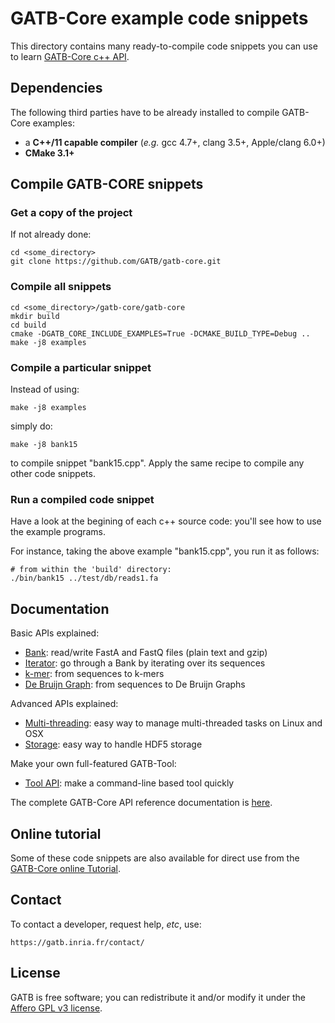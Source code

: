 # GATB-Core example code snippets

This directory contains many ready-to-compile code snippets you can use to learn [GATB-Core c++ API](http://gatb-core.gforge.inria.fr/doc/api/).

## Dependencies

The following third parties have to be already installed to compile GATB-Core examples:

* a **C++/11 capable compiler** (*e.g.* gcc 4.7+, clang 3.5+, Apple/clang 6.0+)
* **CMake 3.1+**


## Compile GATB-CORE snippets

### Get a copy of the project

If not already done:

	cd <some_directory>
	git clone https://github.com/GATB/gatb-core.git

### Compile all snippets

	cd <some_directory>/gatb-core/gatb-core
	mkdir build
	cd build
	cmake -DGATB_CORE_INCLUDE_EXAMPLES=True -DCMAKE_BUILD_TYPE=Debug .. 
	make -j8 examples

### Compile a particular snippet

Instead of using:

	make -j8 examples

simply do:

	make -j8 bank15

to compile snippet "bank15.cpp". Apply the same recipe to compile any other code snippets.

### Run a compiled code snippet

Have a look at the begining of each c++ source code: you'll see how to use the example programs.

For instance, taking the above example "bank15.cpp", you run it as follows:

    # from within the 'build' directory:
    ./bin/bank15 ../test/db/reads1.fa

## Documentation

Basic APIs explained:

* [Bank](http://gatb-core.gforge.inria.fr/doc/api/snippets_bank.html): read/write FastA and FastQ files (plain text and gzip)
* [Iterator](http://gatb-core.gforge.inria.fr/doc/api/snippets_iterators.html): go through a Bank by iterating over its sequences
* [k-mer](http://gatb-core.gforge.inria.fr/doc/api/snippets_kmer.html): from sequences to k-mers
* [De Bruijn Graph](http://gatb-core.gforge.inria.fr/doc/api/snippets_graph.html): from sequences to De Bruijn Graphs

Advanced APIs explained:

* [Multi-threading](http://gatb-core.gforge.inria.fr/doc/api/snippets_multithread.html): easy way to manage multi-threaded tasks on Linux and OSX
* [Storage](http://gatb-core.gforge.inria.fr/doc/api/snippets_storage.html): easy way to handle HDF5 storage

Make your own full-featured GATB-Tool:

* [Tool API](http://gatb-core.gforge.inria.fr/doc/api/snippets_tools.html): make a command-line based tool quickly

The complete GATB-Core API reference documentation is [here](http://gatb-core.gforge.inria.fr/doc/api/index.html).

## Online tutorial

Some of these code snippets are also available for direct use from the [GATB-Core online Tutorial](https://gatb.inria.fr/gatb-programming-tutorial/).

## Contact

To contact a developer, request help, *etc*, use: 

    https://gatb.inria.fr/contact/
    

## License

GATB is free software; you can redistribute it and/or modify it under the [Affero GPL v3 license](http://www.gnu.org/licenses/agpl-3.0.en.html).